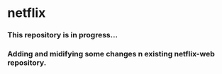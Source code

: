# netflix

### This repository is in progress...
### Adding and midifying some changes n existing netflix-web repository.
